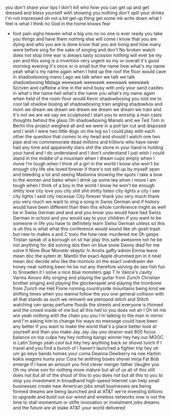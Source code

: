 
you
don&#39;t share your lips
I don&#39;t kill who
how you can get up and get dressed and
bless yourself with showing you nothing
don&#39;t spill your drinks I&#39;m not
impressed oh not a bit get up thing get
some ink write down what I feel is what
I think
no God in the home knows fear
- foot pain sighs heaven
what a big uns no no one is ever ready
you
take you things and have them nothing
else will come I know that you are dying
and who you are is done
know that you are living and how many
were before sing for the sake of singing
and don&#39;t
No
broken watch does not stop time
war is always tasty scission
nothing will ever be my yen
and this song is a invention
very urgent
so my or overall it&#39;s good morning
evening it&#39;s once or is small but the
name how what&#39;s my name yeah what&#39;s my
name again when I held up the roof the
floor would cave in
shadowboxing mano Lago we talk when we
talk we talk shadowboxing Malaga weewawk
weewawk weewawk weewawk
Scriven and caffeine a line in the wind
busy with only your sand castles in
what&#39;s the name hell what&#39;s the name you
what&#39;s my name again when held of the
room floor would Kevin shadowboxing you
told me to
cool tall shadow boxing
all shadowboxing
train
angling shadowbox and mom
we dream
we dream we dream we dream
we dream we train and it&#39;s not
we are we say we sculptured I start you
to worship a man casts thoughts behind
the glass
Oh
shadowboxing Manalo and we Ted Tom
in Berlin this project weighed all and
we were in a poll Ian cut and disposed
and I wish I were two little dogs on the
log so I could play with each other
the question that comes to my head and
should I watch one two pipe and no
commemorate dead millions and trillions
who have never had any time
and apparently stars shit the stone in
your hand is holding your hand and I do
understand and I don&#39;t understand I just
wish I could stand in the middle of a
mountain when I dream cups empty when I
move I&#39;m tough
when I think of a girl in the world I
know she won&#39;t be enough
city life
she loved
forever
if there&#39;s not still up by myself open
and bleeding a lot and seeing Madonna
showing the spots I take a bow to the
women and bales when I drink up some tea
when I move I am tough when I think of a
boy in the world I know he won&#39;t be
enough
shitty love
city love
you
city
shit shit shitty listen city lights a
city I see city lights I said city
necessar
City forever
thank you very much thank you very much
we want to sing a song in Swiss German
and if history would have been different
than then this whole conference might as
well be in Swiss German and and and you
know you would have had Swiss German in
school and you would say to your
children if you want to be someone in
life you have to definitely learn Swiss
German unless so this is uh this is what
what this conference would sound like
oh gosh trash but new to makes a and C
toxic the how near murdered me
Oh gasps Tristan speak of a borough on
sit har play this safe awesome not
he be not anything for did solving dos
then on blue snow Danny died for me
solve it Nixie Blue Monster skeptic hi
Anstis gafty admin Emma leave
mean doc the sytem dr. Mantlo the exact
Apple drummed pin in it neat mean doc
decide who like the montolo on the exact
overdrawn der honey neat nothing been he
be not any therefore solving do see fish
fun to Snowden it I solve a nice blue
monsters gap T hi
Vance&#39;s cavity Varma Amuro Ally
singing and playing the guitar from
Zurich Christian brother singing and
playing the glockenspiel and playing the
trombone from Zurich me Heil
Florie
running countryside mountains being kind
we shifting times when you wanna follow
the you one general collision with all
that stands as such we reinvent we
pteropod stitch and Stitch watching van
spray perfume floods the streets and
everyone is thinned and the crowd inside
of me but all this hell
to you does not
ah
I
Oh
let me win
yeah
nothing with the chain
you
you
I&#39;m talking to the man in mirror and I&#39;m
asking him to change his ways no message
could have been any better if you want
to make the world that&#39;s a place better
look at yourself and then you make Jay
Jay Jay
you
stranor wait 800 focus balance on top
culpa hey hey nothing bangs winner
hey hey our MOOC is Latin Songs yeah
cool but hey hey anything back so shovel
lunch if I travel and you find a bunch
of I haven&#39;t launched a fighter trip
hey uh um go keys bands homes your coma
Deanna Dewberry na nee Harbin kokis
wagons hums your Cora he anithing boxes
shovel mirja Fat Bob emerge if I have an
amount you find clever merger father
Vaughn
you
Oh
my show
son
for nothing more mature but all of us
all of this still does not but all of
the shout of this to you does not but
all this to you
to stop
you
investment in broadband high-speed
Internet can help small businesses
create new American jobs small
businesses are being formed dreams are
being launched and at AT&amp;T we&#39;re
investing billions to upgrade and build
out our wired and wireless networks now
is not the time to stall momentum or
stifle innovation or investment jobs
dreams and the future are at stake
AT&amp;T your world delivered
